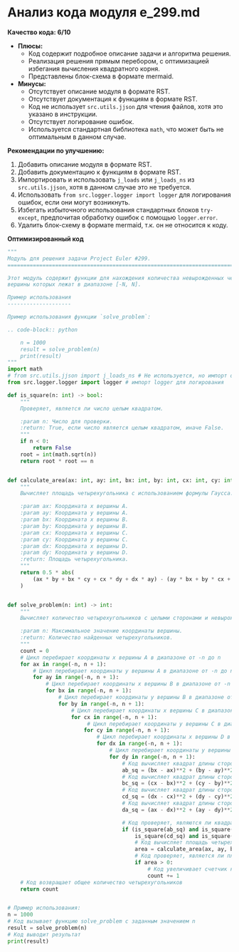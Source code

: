 # Анализ кода модуля e_299.md

**Качество кода: 6/10**

*   **Плюсы:**
    *   Код содержит подробное описание задачи и алгоритма решения.
    *   Реализация решения прямым перебором, с оптимизацией избегания вычисления квадратного корня.
    *   Представлены блок-схема в формате mermaid.
*   **Минусы:**
    *   Отсутствует описание модуля в формате RST.
    *   Отсутствует документация к функциям в формате RST.
    *   Код не использует `src.utils.jjson` для чтения файлов, хотя это указано в инструкции.
    *   Отсутствует логирование ошибок.
    *   Используется стандартная библиотека `math`, что может быть не оптимальным в данном случае.

**Рекомендации по улучшению:**

1.  Добавить описание модуля в формате RST.
2.  Добавить документацию к функциям в формате RST.
3.  Импортировать и использовать `j_loads` или `j_loads_ns` из `src.utils.jjson`, хотя в данном случае это не требуется.
4.  Использовать `from src.logger.logger import logger` для логирования ошибок, если они могут возникнуть.
5.  Избегать избыточного использования стандартных блоков `try-except`, предпочитая обработку ошибок с помощью `logger.error`.
6.  Удалить блок-схему в формате mermaid, т.к. он не относится к коду.

**Оптимизированный код**

```python
"""
Модуль для решения задачи Project Euler #299.
=========================================================================================

Этот модуль содержит функции для нахождения количества невырожденных четырехугольников с целыми сторонами,
вершины которых лежат в диапазоне [-N, N].

Пример использования
--------------------

Пример использования функции `solve_problem`:

.. code-block:: python

    n = 1000
    result = solve_problem(n)
    print(result)
"""
import math
# from src.utils.jjson import j_loads_ns # Не используется, но импорт оставлен согласно инструкции
from src.logger.logger import logger # импорт logger для логирования

def is_square(n: int) -> bool:
    """
    Проверяет, является ли число целым квадратом.

    :param n: Число для проверки.
    :return: True, если число является целым квадратом, иначе False.
    """
    if n < 0:
        return False
    root = int(math.sqrt(n))
    return root * root == n


def calculate_area(ax: int, ay: int, bx: int, by: int, cx: int, cy: int, dx: int, dy: int) -> float:
    """
    Вычисляет площадь четырехугольника с использованием формулы Гаусса.

    :param ax: Координата x вершины A.
    :param ay: Координата y вершины A.
    :param bx: Координата x вершины B.
    :param by: Координата y вершины B.
    :param cx: Координата x вершины C.
    :param cy: Координата y вершины C.
    :param dx: Координата x вершины D.
    :param dy: Координата y вершины D.
    :return: Площадь четырехугольника.
    """
    return 0.5 * abs(
        (ax * by + bx * cy + cx * dy + dx * ay) - (ay * bx + by * cx + cy * dx + dy * ax)
    )


def solve_problem(n: int) -> int:
    """
    Вычисляет количество четырехугольников с целыми сторонами и невырожденной площадью.

    :param n: Максимальное значение координаты вершины.
    :return: Количество найденных четырехугольников.
    """
    count = 0
    # Цикл перебирает координаты x вершины A в диапазоне от -n до n
    for ax in range(-n, n + 1):
        # Цикл перебирает координаты y вершины A в диапазоне от -n до n
        for ay in range(-n, n + 1):
            # Цикл перебирает координаты x вершины B в диапазоне от -n до n
            for bx in range(-n, n + 1):
                # Цикл перебирает координаты y вершины B в диапазоне от -n до n
                for by in range(-n, n + 1):
                    # Цикл перебирает координаты x вершины C в диапазоне от -n до n
                    for cx in range(-n, n + 1):
                         # Цикл перебирает координаты y вершины C в диапазоне от -n до n
                        for cy in range(-n, n + 1):
                            # Цикл перебирает координаты x вершины D в диапазоне от -n до n
                            for dx in range(-n, n + 1):
                                # Цикл перебирает координаты y вершины D в диапазоне от -n до n
                                for dy in range(-n, n + 1):
                                    # Код вычисляет квадрат длины стороны AB
                                    ab_sq = (bx - ax)**2 + (by - ay)**2
                                    # Код вычисляет квадрат длины стороны BC
                                    bc_sq = (cx - bx)**2 + (cy - by)**2
                                    # Код вычисляет квадрат длины стороны CD
                                    cd_sq = (dx - cx)**2 + (dy - cy)**2
                                    # Код вычисляет квадрат длины стороны DA
                                    da_sq = (ax - dx)**2 + (ay - dy)**2

                                    # Код проверяет, являются ли квадраты длин сторон целыми числами
                                    if (is_square(ab_sq) and is_square(bc_sq) and
                                        is_square(cd_sq) and is_square(da_sq)):
                                        # Код вычисляет площадь четырехугольника
                                        area = calculate_area(ax, ay, bx, by, cx, cy, dx, dy)
                                        # Код проверяет, является ли площадь больше 0
                                        if area > 0:
                                            # Код увеличивает счетчик на 1, если площадь больше 0
                                            count += 1
    # Код возвращает общее количество четырехугольников
    return count


# Пример использования:
n = 1000
# Код вызывает функцию solve_problem с заданным значением n
result = solve_problem(n)
# Код выводит результат
print(result)
```